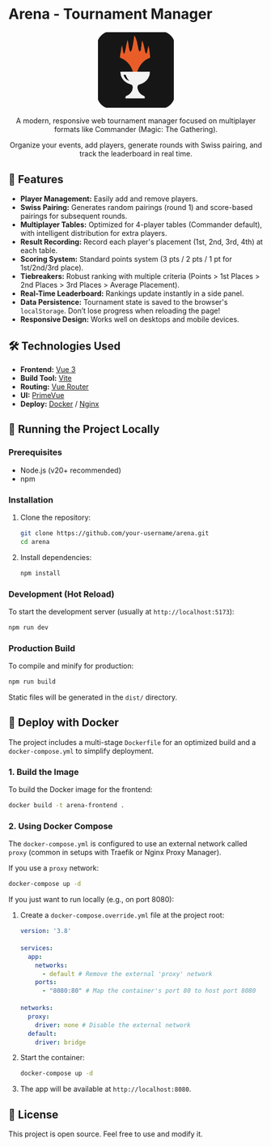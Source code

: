 # Arena - Tournament Manager

<p align="center">
  <img src="src/assets/logo.png" alt="Arena Logo" width="150">
</p>

<p align="center">
  A modern, responsive web tournament manager focused on multiplayer formats like Commander (Magic: The Gathering).
</p>

<p align="center">
  Organize your events, add players, generate rounds with Swiss pairing, and track the leaderboard in real time.
</p>

## 🚀 Features

* **Player Management:** Easily add and remove players.
* **Swiss Pairing:** Generates random pairings (round 1) and score-based pairings for subsequent rounds.
* **Multiplayer Tables:** Optimized for 4-player tables (Commander default), with intelligent distribution for extra players.
* **Result Recording:** Record each player's placement (1st, 2nd, 3rd, 4th) at each table.
* **Scoring System:** Standard points system (3 pts / 2 pts / 1 pt for 1st/2nd/3rd place).
* **Tiebreakers:** Robust ranking with multiple criteria (Points > 1st Places > 2nd Places > 3rd Places > Average Placement).
* **Real-Time Leaderboard:** Rankings update instantly in a side panel.
* **Data Persistence:** Tournament state is saved to the browser's `localStorage`. Don’t lose progress when reloading the page!
* **Responsive Design:** Works well on desktops and mobile devices.

## 🛠️ Technologies Used

* **Frontend:** [Vue 3](https://vuejs.org/)
* **Build Tool:** [Vite](https://vitejs.dev/)
* **Routing:** [Vue Router](https://router.vuejs.org/)
* **UI:** [PrimeVue](https://primevue.org/) 
* **Deploy:** [Docker](https://www.docker.com/) / [Nginx](https://www.nginx.com/)

## 🏁 Running the Project Locally

### Prerequisites
* Node.js (v20+ recommended)
* npm

### Installation

1.  Clone the repository:
    ```sh
    git clone https://github.com/your-username/arena.git
    cd arena
    ```
2.  Install dependencies:
    ```sh
    npm install
    ```

### Development (Hot Reload)

To start the development server (usually at `http://localhost:5173`):
```sh
npm run dev
```

### Production Build

To compile and minify for production:

```sh
npm run build
```

Static files will be generated in the `dist/` directory.

## 🐳 Deploy with Docker

The project includes a multi-stage `Dockerfile` for an optimized build and a `docker-compose.yml` to simplify deployment.

### 1. Build the Image

To build the Docker image for the frontend:

```sh
docker build -t arena-frontend .
```

### 2. Using Docker Compose

The `docker-compose.yml` is configured to use an external network called `proxy` (common in setups with Traefik or Nginx Proxy Manager).

If you use a `proxy` network:

```sh
docker-compose up -d
```

If you just want to run locally (e.g., on port 8080):

1.  Create a `docker-compose.override.yml` file at the project root:
    ```yml
    version: '3.8'

    services:
      app:
        networks:
          - default # Remove the external 'proxy' network
        ports:
          - "8080:80" # Map the container's port 80 to host port 8080

    networks:
      proxy:
        driver: none # Disable the external network
      default:
        driver: bridge
    ```
2.  Start the container:
    ```sh
    docker-compose up -d
    ```
3.  The app will be available at `http://localhost:8080`.

## 📄 License

This project is open source. Feel free to use and modify it.